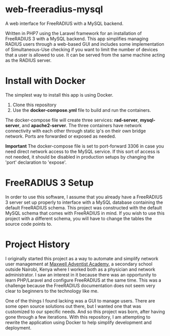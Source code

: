# web-freeradius-mysql
A web interface for FreeRADIUS with a MySQL backend.

Written in PHP7 using the Laravel framework for an installation of FreeRADIUS 3 with a MySQL backend. This app simplifies managing RADIUS users through a web-based GUI and includes some implementation of Simultaneous-Use checking if you want to limit the number of devices that a user is allowed to use. It can be served from the same machine acting as the RADIUS server.

# Install with Docker
The simplest way to install this app is using Docker.

1. Clone this repository
2. Use the **docker-compose.yml** file to build and run the containers.

The docker-compose file will create three services: **rad-server**, **mysql-server**, and **apache2-server**. The three containers have network connectivity with each other through static ip's on their own bridge network. Ports are forwarded or exposed as needed.

**Important** The docker-compose file is set to port-forward 3306 in case you need direct network access to the MySQL service. If this sort of access is not needed, it should be disabled in production setups by changing the 'port' declaration to 'expose'.

# FreeRADIUS 3 Setup
In order to use this software, I assume that you already have a FreeRADIUS 3 server set up properly to interface with a MySQL database containing the default FreeRADIUS schema. This project was constructed with the default MySQL schema that comes with FreeRADIUS in mind. If you wish to use this project with a different schema, you will have to change the tables the source code points to.

# Project History
I originally started this project as a way to automate and simplify network user management at <a href="http://www.maxwellsda.org">Maxwell Adventist Academy</a>, a secondary school outside Nairobi, Kenya where I worked both as a physician and network administrator. I saw an interest in it because there was an opportunity to learn PHP/Laravel and configure FreeRADIUS at the same time. This was a challenge because the FreeRADIUS documentation does not seem very clear to beginners to the technology like me.

One of the things I found lacking was a GUI to manage users. There are some open source solutions out there, but I wanted one that was customized to our specific needs. And so this project was born, after having gone through a few iterations. With this repository, I am attempting to rewrite the application using Docker to help simplify development and deployment.
